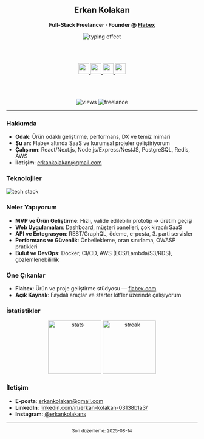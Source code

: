 <!--
Profil README · Erkan Kolakan
Not: Renkler ve bölümler kolayca düzenlenebilir.
-->

<div align="center">

  <h2>Erkan Kolakan</h2>
  <p><b>Full‑Stack Freelancer · Founder @ <a href="https://www.flabex.com/en" target="_blank">Flabex</a></b></p>

  <img src="https://readme-typing-svg.demolab.com?font=Inter&weight=600&size=16&pause=1000&color=6C63FF&center=true&vCenter=true&width=520&lines=Ürün+odaklı+full‑stack+geliştirici;React%2C+Node.js%2C+PostgreSQL%2C+AWS;Ölçeklenebilir+web+ve+backend+çözümleri" alt="typing effect" />

  <br/><br/>

  <a href="mailto:erkankolakan@gmail.com" target="_blank">
    <img src="https://img.shields.io/badge/Gmail-EA4335?style=for-the-badge&logo=gmail&logoColor=white" height="28" />
  </a>
  <a href="https://www.linkedin.com/in/erkan-kolakan-03138b1a3/" target="_blank">
    <img src="https://img.shields.io/badge/LinkedIn-0A66C2?style=for-the-badge&logo=linkedin&logoColor=white" height="28" />
  </a>
  <a href="https://instagram.com/erkankolakans" target="_blank">
    <img src="https://img.shields.io/badge/Instagram-E4405F?style=for-the-badge&logo=instagram&logoColor=white" height="28" />
  </a>
  <a href="https://www.flabex.com/en" target="_blank">
    <img src="https://img.shields.io/badge/Website-111827?style=for-the-badge&logo=azuredevops&logoColor=white" height="28" />
  </a>

  <br/><br/>

  <img src="https://komarev.com/ghpvc/?username=erkankolakan&label=Profile%20Views&color=6C63FF&style=flat" alt="views" />
  <img src="https://img.shields.io/badge/Freelance-Available-22c55e?style=flat-square" alt="freelance" />

</div>

---

### Hakkımda
- **Odak**: Ürün odaklı geliştirme, performans, DX ve temiz mimari  
- **Şu an**: Flabex altında SaaS ve kurumsal projeler geliştiriyorum  
- **Çalışırım**: React/Next.js, Node.js/Express/NestJS, PostgreSQL, Redis, AWS  
- **İletişim**: <a href="mailto:erkankolakan@gmail.com">erkankolakan@gmail.com</a>

### Teknolojiler
<p>
  <img src="https://skillicons.dev/icons?i=ts,js,react,next,nodejs,express,nest,postgres,redis,mongodb,prisma,docker,aws,nginx,git,github,figma,tailwind&perline=9" alt="tech stack" />
</p>

### Neler Yapıyorum
- **MVP ve Ürün Geliştirme**: Hızlı, valide edilebilir prototip → üretim geçişi  
- **Web Uygulamaları**: Dashboard, müşteri panelleri, çok kiracılı SaaS  
- **API ve Entegrasyon**: REST/GraphQL, ödeme, e-posta, 3. parti servisler  
- **Performans ve Güvenlik**: Önbellekleme, oran sınırlama, OWASP pratikleri  
- **Bulut ve DevOps**: Docker, CI/CD, AWS (ECS/Lambda/S3/RDS), gözlemlenebilirlik

### Öne Çıkanlar
- **Flabex**: Ürün ve proje geliştirme stüdyosu — <a href="https://www.flabex.com/en" target="_blank">flabex.com</a>  
- **Açık Kaynak**: Faydalı araçlar ve starter kit’ler üzerinde çalışıyorum

### İstatistikler
<div align="center">
  <img src="https://github-readme-stats.vercel.app/api?username=erkankolakan&show_icons=true&theme=tokyonight&hide_title=true" height="140" alt="stats" />
  <img src="https://github-readme-streak-stats.herokuapp.com?user=erkankolakan&theme=tokyonight&hide_border=true" height="140" alt="streak" />
</div>

### İletişim
- **E‑posta**: <a href="mailto:erkankolakan@gmail.com">erkankolakan@gmail.com</a>  
- **LinkedIn**: <a href="https://www.linkedin.com/in/erkan-kolakan-03138b1a3/" target="_blank">linkedin.com/in/erkan-kolakan-03138b1a3/</a>  
- **Instagram**: <a href="https://instagram.com/erkankolakans" target="_blank">@erkankolakans</a>

---

<div align="center">
  <sub>Son düzenleme: <!-- AUTO-UPDATE --> 2025-08-14</sub>
</div>

